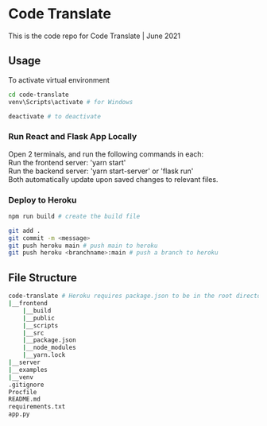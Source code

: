 # Code Translate
This is the code repo for Code Translate | June 2021


## Usage  
To activate virtual environment
```bash
cd code-translate
venv\Scripts\activate # for Windows

deactivate # to deactivate
```


### Run React and Flask App Locally
Open 2 terminals, and run the following commands in each:  
Run the frontend server: 'yarn start'  
Run the backend server: 'yarn start-server' or 'flask run'  
Both automatically update upon saved changes to relevant files.

### Deploy to Heroku
```bash
npm run build # create the build file

git add .
git commit -m <message>
git push heroku main # push main to heroku
git push heroku <branchname>:main # push a branch to heroku
```


## File Structure
```bash
code-translate # Heroku requires package.json to be in the root directory. This ideal file structure does not work.
|__frontend
    |__build
    |__public
    |__scripts
    |__src
    |__package.json
    |__node_modules
    |__yarn.lock
|__server
|__examples
|__venv
.gitignore
Procfile
README.md
requirements.txt
app.py
```